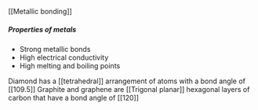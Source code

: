 [[Metallic bonding]]

##### Properties of metals
- Strong metallic bonds 
- High electrical conductivity
- High melting and boiling points

Diamond has a [[tetrahedral]] arrangement of atoms with a bond angle of [[109.5]]
Graphite and graphene are [[Trigonal planar]] hexagonal layers of carbon that have a bond angle of [[120]]